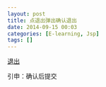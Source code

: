 ```yaml
---
layout: post
title: 点退出弹出确认退出
date: 2014-09-15 00:03
categories: [E-learning, Jsp]
tags: []
---
```

<a href="url" onclick="return confirm('您确定要退出么')">退出</a>

引申：确认后提交

